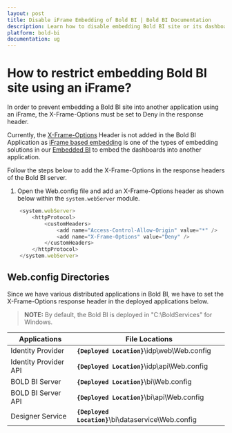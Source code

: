 ```yaml
---
layout: post
title: Disable iFrame Embedding of Bold BI | Bold BI Documentation
description: Learn how to disable embedding Bold BI site or its dashboards into another application using iFrame.
platform: bold-bi
documentation: ug
---
```


# How to restrict embedding Bold BI site using an iFrame?

In order to prevent embedding a Bold BI site into another application using an iFrame, the X-Frame-Options must be set to Deny in the response header.

 Currently, the [X-Frame-Options](https://developer.mozilla.org/en-US/docs/Web/HTTP/Headers/X-Frame-Options) Header is not added in the Bold BI Application as [iFrame based embedding](/embedding-options/iframe-embedding/embedding-a-dashboard/) is one of the types of embedding solutions in our [Embedded BI](/overview/) to embed the dashboards into another application.

Follow the steps below to add the X-Frame-Options in the response headers of the Bold BI server.

1. Open the Web.config file and add an X-Frame-Options header as shown below within the `system.webServer` module.

```js
    <system.webServer>
        <httpProtocol>
            <customHeaders>
                <add name="Access-Control-Allow-Origin" value="*" />
                <add name="X-Frame-Options" value="Deny" />
            </customHeaders>
        </httpProtocol>
    </system.webServer>
```

## Web.config Directories

Since we have various distributed applications in Bold BI, we have to set the X-Frame-Options response header in the deployed applications below.

> **NOTE:** By default, the Bold BI is deployed in  "C:\BoldServices" for Windows.

| Applications       	| File Locations                                                  |
|-------------------	|-----------------------------------------------------------      |
| Identity Provider 	| **`{Deployed Location}`**\idp\web\Web.config               	  |
| Identity Provider API	| **`{Deployed Location}`**\idp\api\Web.config                    |
| BOLD BI Server  	    | **`{Deployed Location}`**\bi\Web.config	                      |
| BOLD BI Server API 	| **`{Deployed Location}`**\bi\api\Web.config	                  |
| Designer Service  	| **`{Deployed Location}`**\bi\dataservice\Web.config 	          |